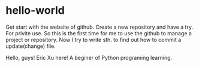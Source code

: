 # hello-world
Get start with the website of github. Create a new repository and have a try. For privite use.
So this is the first time for me to use the github to manage a project or repository. Now I try to write sth. to find out how to commit a update(change) file.

Hello, guys!
Eric Xu here! A beginer of Python programing learning.
